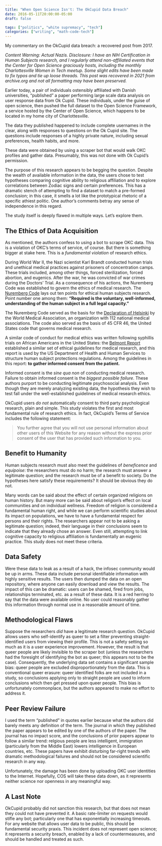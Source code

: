 ```yaml
---
title: "When Open Science Isn't: The OkCupid Data Breach"
date: 2016-05-11T20:00:00-05:00
draft: false

tags: ["politics", "white supremacy", "tech"]
categories: ["writing", "math-code-tech"]
---
```


My commentary on the OkCupid data breach: a recovered post from 2017.

<!--more-->

_Content Warning: Actual Nazis. Disclosure: I have an NIH Certification in Human Subjects research, and I regularly attend non-affiliated events that the Center for Open Science graciously hosts, including the monthly Charlottesville Women in Tech meetup. Some slight edits have been made to fix typos and tie up loose threads. This post was recovered in 2021 from archive.org and not all formatting may have been preserved._

Earlier today, a pair of individuals ostensibly affiliated with Danish universities, “published” a paper performing large scale data analysis on user response data from Ok Cupid. These individuals, under the guise of open science, then pushed the full dataset to the Open Science Framework, a service hosted by the Center of Open Science, which happens to be located in my home city of Charlottesville.

The data they published happened to include complete usernames in the clear, along with responses to questions on the Ok Cupid site. The questions include responses of a highly private nature, including sexual preferences, health habits, and more.

These data were obtained by using a scraper bot that would walk OKC profiles and gather data. Presumably, this was not done with Ok Cupid’s permission.

The purpose of this research appears to be begging the question. Despite the wealth of available information in the data, the users chose to test hypotheses comparing cognitive ability to religious affiliation and to explore correlations between Zodiac signs and certain preferences. This has a dramatic stench of attempting to find a dataset to match a pre-formed conclusion; in this case, it smells a lot like the prototypical rhetoric of a specific athiest politic. One author’s comments betray any sense of independence in this regard.


The study itself is deeply flawed in multiple ways. Let’s explore them.

## The Ethics of Data Acquisition

As mentioned, the authors confess to using a bot to scrape OKC data. This is a violation of OKC’s terms of service, of course. But there is something bigger at stake here. This is a _fundamental violation_ of research ethics.

During World War II, the Nazi scientist Karl Brandt conducted human trials and unethical medical practices against prisoners of concentration camps. These trials included, among other things, forced sterilization, forced abortion, and eugenics. After the war, he was convicted of war crimes during the Doctors’ Trial. As a consequence of his actions, the Nuremberg Code was established to govern the ethics of medical research. The [Nuremberg Code](https://web.archive.org/web/20160610082154/https://www.ushmm.org/information/exhibitions/online-features/special-focus/doctors-trial/nuremberg-code) lays out ten points for ethical human subjects research. Point number one among them: **“Required is the voluntary, well-informed, understanding of the human subject in a full legal capacity.”**

The Nuremberg Code served as the basis for the [Declaration of Helsinki](https://web.archive.org/web/20160610082154/http://www.wma.net/en/30publications/10policies/b3/) by the World Medical Association, an organization with 112 national medical associations. The code also served as the basis of 45 CFR 46, the United States code that governs medical research.

A similar code of conduct for medical ethics was written following syphillis trials on African Americans in the United States: the [Belmont Report](https://web.archive.org/web/20160610082154/http://www.hhs.gov/ohrp/regulations-and-policy/belmont-report/) established a similar set of ethical guidelines for medical research, and this report is used by the US Department of Health and Human Services to structure human subject protections regulations. Among the guidelines in this report: **to gather informed consent from the patient.**

Informed consent is the _sine qua non_ of conducting medical research. Failure to obtain informed consent is the _biggest possible failure_. These authors purport to be conducting legitimate psychosocial analysis. Even though they are merely analyzing existing data, the hypothesis they wish to test fall under the well-established guidelines of medical research ethics.

OkCupid users _do not_ automatically consent to third party psychological research, plain and simple. This study violates the first and most fundamental rule of research ethics. In fact, OkCupid’s Terms of Service includes the following statement:

> You further agree that you will not use personal information about other users of this Website for any reason without the express prior consent of the user that has provided such information to you.

## Benefit to Humanity

Human subjects research must also meet the guidelines of _beneficence_ and _equipoise_: the researchers must do no harm; the research must answer a legitimate question; and the research must be of a benefit to society. Do the hypotheses here satisfy these requirements? It should be obvious they do not.

Many words can be said about the effect of certain organized religions on human history. But many more can be said about religion’s effect on local communities and on individual wellness. Freedom of religion is considered a fundamental human right, and while we can perform scientific studies about its impact on populations, we have to have a fundamental respect for persons and their rights. The researchers appear not to be asking a legitimate question; indeed, their language in their conclusions seem to indicate that they already chose an answer. Even still, attempting to link cognitive capacity to religious affiliation is fundamentally an eugenic practice. This study does not meet these criteria.

## Data Safety

Were these data to leak as a result of a hack, the infosec community would be up in arms. These data include personal identifiable information with highly sensitive results. The users then dumped the data on an open repository, where anyone can easily download and view the results. The impact of this can be dramatic: users can be shamed, fired from jobs, relationships terminated, etc. as a result of these data. It is a red herring to say that the data were available online. No user could reasonably gather this information through normal use in a reasonable amount of time.

## Methodological Flaws
Suppose the researchers _did_ have a legitimate research question. OkCupid allows users who self-identify as queer to set a filter preventing straight-identified users from viewing their profile. This is not a safety setting so much as it is a user experience improvement. However, the result is that queer people are likely invisible to the scraper bot (unless the researchers had the foresight of identifying the bot as queer; this appears not to be the case). Consequently, the underlying data set contains a significant sample bias: queer people are excluded disproportionately from the data. This is conventional queer erasure: queer identified folks are not included in a study, so conclusions applying only to straight people are used to inform conclusions which then get pressed upon queer people. This bias is unfortunately commonplace, but the authors appeared to make no effort to address it.

## Peer Review Failure

I used the term “published” in quotes earlier because what the authors did barely meets any definition of the term. The journal in which they published the paper appears to be edited by one of the authors of the paper. The journal has no impact score, and the conclusions of prior papers appear to follow a similar trend: relgious people are less intelligent, immigration (particularly from the Middle East) lowers intelligence in European countries, etc. These papers have exhibit disturbing far-right trends with dramatic methodological failures and should not be considered scientific research in any way.

Unfortunately, the damage has been done by uploading OKC user identities to the Internet. Hopefully, COS will take these data down, as it represents neither science nor openness in any meaningful way.

## A Last Note

OkCupid probably did not sanction this research, but that does not mean they could not have prevented it. A basic rate-limiter on requests would stifle any bot; particularly one that has exponentially increasing timeouts. For any website that allows user data to be public, this should be fundamental security praxis. This incident does not represent open science; it represents a security breach, enabled by a lack of countermeasures, and should be handled and treated as such.